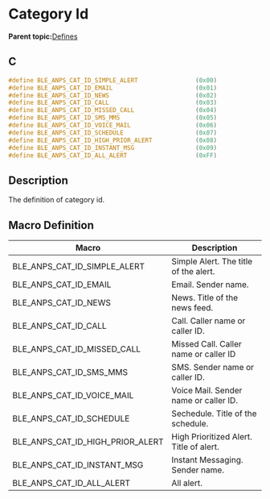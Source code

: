 # Category Id

**Parent topic:**[Defines](GUID-4B2D354D-5C6F-4C03-A5C2-1EF1B1D1449B.md)

## C

```c
#define BLE_ANPS_CAT_ID_SIMPLE_ALERT                (0x00)
#define BLE_ANPS_CAT_ID_EMAIL                       (0x01)
#define BLE_ANPS_CAT_ID_NEWS                        (0x02)
#define BLE_ANPS_CAT_ID_CALL                        (0x03)
#define BLE_ANPS_CAT_ID_MISSED_CALL                 (0x04)
#define BLE_ANPS_CAT_ID_SMS_MMS                     (0x05)
#define BLE_ANPS_CAT_ID_VOICE_MAIL                  (0x06)
#define BLE_ANPS_CAT_ID_SCHEDULE                    (0x07)
#define BLE_ANPS_CAT_ID_HIGH_PRIOR_ALERT            (0x08)
#define BLE_ANPS_CAT_ID_INSTANT_MSG                 (0x09)
#define BLE_ANPS_CAT_ID_ALL_ALERT                   (0xFF)
```

## Description

The definition of category id.

## Macro Definition

|Macro|Description|
|-----|-----------|
|BLE\_ANPS\_CAT\_ID\_SIMPLE\_ALERT|Simple Alert. The title of the alert.|
|BLE\_ANPS\_CAT\_ID\_EMAIL|Email. Sender name.|
|BLE\_ANPS\_CAT\_ID\_NEWS|News. Title of the news feed.|
|BLE\_ANPS\_CAT\_ID\_CALL|Call. Caller name or caller ID.|
|BLE\_ANPS\_CAT\_ID\_MISSED\_CALL|Missed Call. Caller name or caller ID|
|BLE\_ANPS\_CAT\_ID\_SMS\_MMS|SMS. Sender name or caller ID.|
|BLE\_ANPS\_CAT\_ID\_VOICE\_MAIL|Voice Mail. Sender name or caller ID.|
|BLE\_ANPS\_CAT\_ID\_SCHEDULE|Sechedule. Title of the schedule.|
|BLE\_ANPS\_CAT\_ID\_HIGH\_PRIOR\_ALERT|High Prioritized Alert. Title of alert.|
|BLE\_ANPS\_CAT\_ID\_INSTANT\_MSG|Instant Messaging. Sender name.|
|BLE\_ANPS\_CAT\_ID\_ALL\_ALERT|All alert.|

